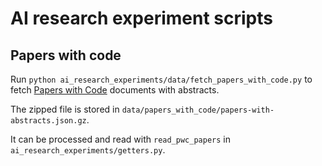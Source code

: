 # AI research experiment scripts

## Papers with code

Run `python ai_research_experiments/data/fetch_papers_with_code.py` to fetch [Papers with Code](https://paperswithcode.com/) documents with abstracts.

The zipped file is stored in `data/papers_with_code/papers-with-abstracts.json.gz`.

It can be processed and read with `read_pwc_papers` in `ai_research_experiments/getters.py`.